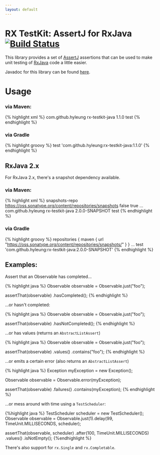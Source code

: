 ```yaml
---
layout: default
---
```


# RX TestKit: AssertJ for RxJava [![Build Status](https://travis-ci.org/hyleung/rx-testkit.svg?branch=master)](https://travis-ci.org/hyleung/rx-testkit)

This library provides a set of [AssertJ](http://joel-costigliola.github.io/assertj/) assertions that can be used to make unit testing of [RxJava](https://github.com/ReactiveX/RxJava) code a little easier. 

Javadoc for this library can be found [here](javadoc/index.html).

# Usage

### via Maven:

{% highlight xml %}
<dependency>
    <groupId>com.github.hyleung</groupId>
    <artifactId>rx-testkit-java</artifactId>
    <version>1.1.0</version>
    <scope>test</scope>
</dependency>
{% endhighlight %}

### via Gradle

{% highlight groovy %}
test 'com.github.hyleung:rx-testkit-java:1.1.0'
{% endhighlight %}

## RxJava 2.x

For RxJava 2.x, there's a snapshot dependency available.

### via Maven:

{% highlight xml %}
<repositories>
    <repository>
    <id>snapshots-repo</id>
    <url>https://oss.sonatype.org/content/repositories/snapshots</url>
    <releases><enabled>false</enabled></releases>
    <snapshots><enabled>true</enabled></snapshots>
    </repository>
</repositories>
...
<dependency>
    <groupId>com.github.hyleung</groupId>
    <artifactId>rx-testkit-java</artifactId>
    <version>2.0.0-SNAPSHOT</version>
    <scope>test</scope>
</dependency>
{% endhighlight %}

### via Gradle

{% highlight groovy %}
repositories {
    maven {
        url "https://oss.sonatype.org/content/repositories/snapshots/"
    } 
}
...
test 'com.github.hyleung:rx-testkit-java:2.0.0-SNAPSHOT'
{% endhighlight %}

## Examples:

Assert that an Observable has completed…

{% highlight java %}
Observable<String> observable = Observable.just("foo");

assertThat(observable)
    .hasCompleted();
{% endhighlight %}

…or hasn't completed:

{% highlight java %}
Observable<String> observable = Observable.just("foo");

assertThat(observable)
.hasNotCompleted();
{% endhighlight %}

…or has values (returns an `AbstractListAssert`)

{% highlight java %}
Observable<String> observable = Observable.just("foo");

assertThat(observable)
    .values()
    .contains("foo");
{% endhighlight %}

…or emits a certain error (also returns an `AbstractListAssert`)

{% highlight java %}
Exception myException = new Exception();

Observable<String> observable = Observable.error(myException);

assertThat(observable)
    .failures()
    .contains(myException);
{% endhighlight %}
    
...or mess around with time using a `TestScheduler`:

{%highlight java %}
TestScheduler scheduler = new TestScheduler();
Observable<Integer> observable = Observable.just(1).delay(99, TimeUnit.MILLISECONDS, scheduler);

assertThat(observable, scheduler)
    .after(100, TimeUnit.MILLISECONDS)
    .values()
    .isNotEmpty();
    {%endhighlight %}

There's also support for `rx.Single` and `rx.Completable`.

